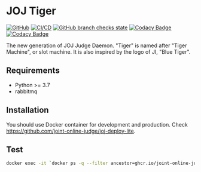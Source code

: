 # JOJ Tiger

[![GitHub](https://img.shields.io/github/license/joint-online-judge/tiger)](https://github.com/joint-online-judge/tiger/blob/master/LICENSE)
[![CI/CD](https://img.shields.io/github/workflow/status/joint-online-judge/tiger/cicd/master)](https://github.com/joint-online-judge/tiger/actions/workflows/ci.yml)
[![GitHub branch checks state](https://img.shields.io/github/checks-status/joint-online-judge/tiger/master)](https://github.com/joint-online-judge/tiger)
[![Codacy Badge](https://img.shields.io/codacy/grade/03b06b5149c6449196fca93a39b25c68)](https://www.codacy.com/gh/joint-online-judge/tiger/dashboard?utm_source=github.com&amp;utm_medium=referral&amp;utm_content=joint-online-judge/tiger&amp;utm_campaign=Badge_Grade)
[![Codacy Badge](https://img.shields.io/codacy/coverage/03b06b5149c6449196fca93a39b25c68)](https://www.codacy.com/gh/joint-online-judge/tiger/dashboard?utm_source=github.com&utm_medium=referral&utm_content=joint-online-judge/tiger&utm_campaign=Badge_Coverage)

The new generation of JOJ Judge Daemon. "Tiger" is named after "Tiger Machine", or slot machine. It is also inspired by the logo of JI, "Blue Tiger".

## Requirements

+ Python >= 3.7
+ rabbitmq

## Installation

You should use Docker container for development and production. Check <https://github.com/joint-online-judge/joj-deploy-lite>.

## Test

```bash
docker exec -it `docker ps -q --filter ancestor=ghcr.io/joint-online-judge/tiger:test` pytest -s
```
